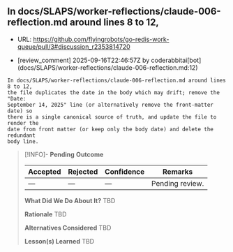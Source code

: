 ## In docs/SLAPS/worker-reflections/claude-006-reflection.md around lines 8 to 12,

- URL: https://github.com/flyingrobots/go-redis-work-queue/pull/3#discussion_r2353814720

- [review_comment] 2025-09-16T22:46:57Z by coderabbitai[bot] (docs/SLAPS/worker-reflections/claude-006-reflection.md:12)

```text
In docs/SLAPS/worker-reflections/claude-006-reflection.md around lines 8 to 12,
the file duplicates the date in the body which may drift; remove the "Date:
September 14, 2025" line (or alternatively remove the front-matter date) so
there is a single canonical source of truth, and update the file to render the
date from front matter (or keep only the body date) and delete the redundant
body line.
```

> [!INFO]- **Pending**
> **Outcome**
> 
> | Accepted | Rejected | Confidence | Remarks |
> |----------|----------|------------|---------|
> | — | — | — | Pending review. |
>
> **What Did We Do About It?**
> TBD
>
> **Rationale**
> TBD
>
> **Alternatives Considered**
> TBD
>
> **Lesson(s) Learned**
> TBD
